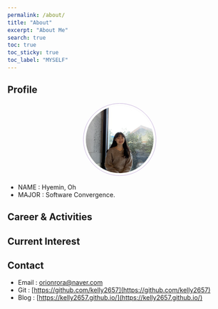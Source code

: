 ```yaml
---
permalink: /about/
title: "About"
excerpt: "About Me"
search: true
toc: true
toc_sticky: true
toc_label: "MYSELF"
---
```


## Profile
<center><img src="/assets/img/me.jpg" width="30%" height="30%" style="
border: 1px solid #cab6de;
border-radius: 50%;
padding: 5px;
-moz-border-radius: 50%;
-khtml-border-radius: 50%;
-webkit-border-radius: 50%;
"></center>

* NAME : Hyemin, Oh
* MAJOR : Software Convergence.

## Career & Activities

## Current Interest

## Contact
 * Email : orionrora@naver.com
 * Git : [https://github.com/kelly2657](https://github.com/kelly2657)
 * Blog : [https://kelly2657.github.io/](https://kelly2657.github.io/)
